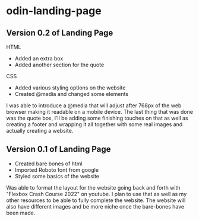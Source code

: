 # odin-landing-page

Version 0.2 of Landing Page
------------------------------
HTML
* Added an extra box
* Added another section for the quote

CSS
* Added various styling options on the website
* Created @media and changed some elements

I was able to introduce a @media that will adjust after 768px of the web browser making it readable on a mobile device. The last thing that was done was the quote box, I'll be adding some finishing touches on that as well as creating a footer and wrapping it all together with some real images and actually creating a website.

Version 0.1 of Landing Page
------------------------------
* Created bare bones of html
* Imported Roboto font from google
* Styled some basics of the website

Was able to format the layout for the website going back and forth with "Flexbox Crash Course 2022" on youtube. I plan to use that as well as my other resources to be able to fully complete the website. The website will also have different images and be more niche once the bare-bones have been made. 